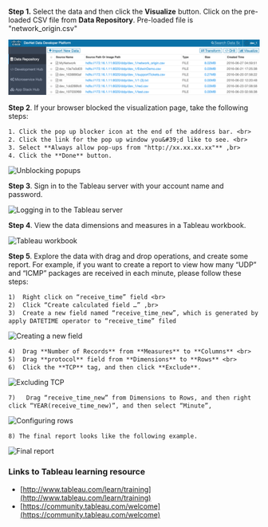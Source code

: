 
**Step 1.** Select the data and then click the **Visualize** button.
Click on the pre-loaded CSV file from <b>Data Repository</b>. Pre-loaded file is "network_origin.csv"

![Selecting data to visualize](https://github.com/prakdutt/data-dev-learning-labs/blob/master/labs/vizualize-csv-tableau/assets/images/select_data_in_repo.png?raw=true)


**Step 2**.  If your browser blocked the visualization page, take the following steps:

	1. Click the pop up blocker icon at the end of the address bar. <br>
	2. Click the link for the pop up window you&#39;d like to see. <br>
	3. Select **Always allow pop-ups from "http://xx.xx.xx.xx"** ,br>
	4. Click the **Done** button.

![Unblocking popups](https://github.com/prakdutt/data-dev-learning-labs/blob/master/labs/vizualize-csv-tableau/assets/images/unblock_popups.png?raw=true)

**Step 3**.  Sign in to the Tableau server with your account name and password.

![Logging in to the Tableau server](https://github.com/prakdutt/data-dev-learning-labs/blob/master/labs/vizualize-csv-tableau/assets/images/signin_tableau_server.png?raw=true)

**Step 4**.  View the data dimensions and measures in a Tableau workbook.

![Tableau workbook](https://github.com/prakdutt/data-dev-learning-labs/blob/master/labs/vizualize-csv-tableau/assets/images/tableau_wkbk.png?raw=true)

**Step 5**. Explore the data with drag and drop operations, and create some report.
For example, if you want to create a report to view how many “UDP” and “ICMP” packages are received in each minute, please follow these steps:

	1)	Right click on “receive_time” field <br>
	2)	Click “Create calculated field …” ,br>
	3)	Create a new field named “receive_time_new”, which is generated by apply DATETIME operator to “receive_time” filed 

![Creating a new field](https://github.com/prakdutt/data-dev-learning-labs/blob/master/labs/vizualize-csv-tableau/assets/images/receive_time_new_field.png?raw=true)


	4)	Drag **Number of Records** from **Measures** to **Columns** <br>
	5)	Drag **protocol** field from **Dimensions** to **Rows** <br>
	6) 	Click the **TCP** tag, and then click **Exclude**.

![Excluding TCP](https://github.com/prakdutt/data-dev-learning-labs/blob/master/labs/vizualize-csv-tableau/assets/images/exclude_tcp.png?raw=true)

	7)	 Drag “receive_time_new” from Dimensions to Rows, and then right click “YEAR(receive_time_new)”, and then select “Minute”,

![Configuring rows](https://github.com/prakdutt/data-dev-learning-labs/blob/master/labs/vizualize-csv-tableau/assets/images/configure_rows.png?raw=true)

	8) The final report looks like the following example.

![Final report](https://github.com/prakdutt/data-dev-learning-labs/blob/master/labs/vizualize-csv-tableau/assets/images/final_report.png?raw=true)



### Links to Tableau learning resource

- [http://www.tableau.com/learn/training](http://www.tableau.com/learn/training)
- [https://community.tableau.com/welcome](https://community.tableau.com/welcome)
